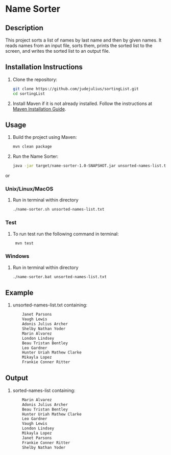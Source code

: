 # Name Sorter

## Description
This project sorts a list of names by last name and then by given names. It reads names from an input file, sorts them, prints the sorted list to the screen, and writes the sorted list to an output file.

## Installation Instructions
1. Clone the repository:
    ```bash
    git clone https://github.com/judejulius/sortingList.git
    cd sortingList
    ```

2. Install Maven if it is not already installed. Follow the instructions at [Maven Installation Guide](https://maven.apache.org/install.html).

## Usage
1. Build the project using Maven:
    ```bash
    mvn clean package
    ```

2. Run the Name Sorter:
    ```bash
    java -jar target/name-sorter-1.0-SNAPSHOT.jar unsorted-names-list.txt
    ```

or
### Unix/Linux/MacOS

1. Run in terminal within directory
   ```bash
   ./name-sorter.sh unsorted-names-list.txt
   ```
### Test

1. To run test run the following command in terminal:
    ```bash
     mvn test
    ```
### Windows
1. Run in terminal within directory
   ```bash
   ./name-sorter.bat unsorted-names-list.txt
   ```


## Example
1. unsorted-names-list.txt containing:
    ```bash
        Janet Parsons
        Vaugh Lewis
        Adonis Julius Archer
        Shelby Nathan Yoder
        Marin Alvarez
        London Lindsey
        Beau Tristan Bentley
        Leo Gardner
        Hunter Uriah Mathew Clarke
        Mikayla Lopez
        Frankie Conner Ritter
    ```
## Output
1. sorted-names-list containing:
    ```bash
        Marin Alvarez
        Adonis Julius Archer
        Beau Tristan Bentley
        Hunter Uriah Mathew Clarke
        Leo Gardner
        Vaugh Lewis
        London Lindsey
        Mikayla Lopez
        Janet Parsons
        Frankie Conner Ritter
        Shelby Nathan Yoder
     ```


